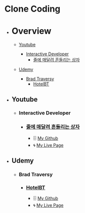 # Clone Coding

- # Overview
  - [Youtube](#youtube)
    - [Interactive Developer](#interactive-developer)
      - [줄에 매달려 흔들리는 상자](#줄에-매달려-흔들리는-상자)

  - [Udemy](#udemy)
    - [Brad Traversy](#brad-traversy)
      - [HotelBT](#hotelbt)

- ## Youtube
  - ### Interactive Developer
    - ### [줄에 매달려 흔들리는 상자](https://www.youtube.com/watch?v=XNxkVVK6m80&list=PLGf_tBShGSDNGHhFBT4pKFRMpiBrZJXCm&index=3)
      - 🗄️ [My Github](https://github.com/PhilosopherProgrammer/swaying-box-hanging-from-a-string)
      - 🌀 [My Live Page](https://philosopherprogrammer.github.io/swaying-box-hanging-from-a-string/)

- ## Udemy
    - ### Brad Traversy
      - ### [HotelBT](https://www.udemy.com/course/modern-html-css-from-the-beginning/)
        - 🗄️ [My Github](https://github.com/PhilosopherProgrammer/hotel-BT)
        - 🌀 [My Live Page](https://philosopherprogrammer.github.io/hotel-BT/)

